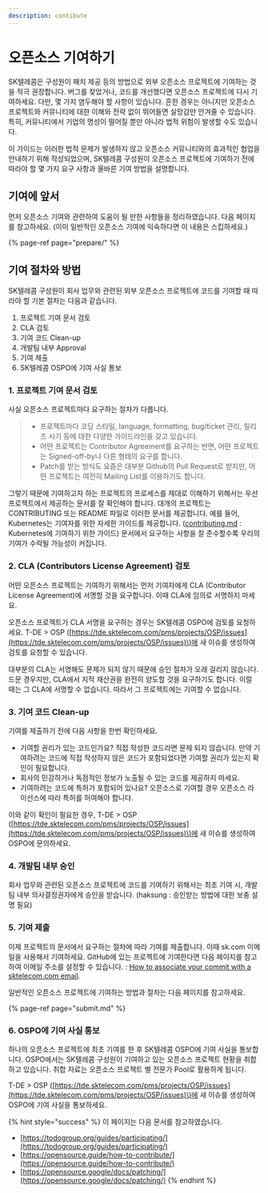 ```yaml
---
description: contibute
---
```


# 오픈소스 기여하기

SK텔레콤은 구성원이 패치 제공 등의 방법으로 외부 오픈소스 프로젝트에 기여하는 것을 적극 권장합니다. 버그를 찾았거나, 코드를 개선했다면 오픈소스 프로젝트에 다시 기여하세요. 다만, 몇 가지 염두해야 할 사항이 있습니다. 흔한 경우는 아니지만 오픈소스 프로젝트와 커뮤니티에 대한 이해와 전략 없이 뛰어들면 실망감만 안겨줄 수 있습니다. 특히, 커뮤니티에서 기업의 명성이 떨어질 뿐만 아니라 법적 위험이 발생할 수도 있습니다. 

이 가이드는 이러한 법적 문제가 발생하지 않고 오픈소스 커뮤니티와의 효과적인 협업을 안내하기 위해 작성되었으며, SK텔레콤 구성원이 오픈소스 프로젝트에 기여하기 전에 따라야 할 몇 가지 요구 사항과 올바른 기여 방법을 설명합니다. 

## 기여에 앞서

먼저 오픈소스 기여와 관련하여 도움이 될 만한 사항들을 정리하였습니다. 다음 페이지를 참고하세요. \(이미 일반적인 오픈소스 기여에 익숙하다면 이 내용은 스킵하세요.\)

{% page-ref page="prepare/" %}

## 기여 절차와 방법

SK텔레콤 구성원이 회사 업무와 관련된 외부 오픈소스 프로젝트에 코드를 기여할 때 따라야 할 기본 절차는 다음과 같습니다.

1. 프로젝트 기여 문서 검토 
2. CLA 검토 
3. 기여 코드 Clean-up
4. 개발팀 내부 Approval
5. 기여 제출
6. SK텔레콤 OSPO에 기여 사실 통보

### 1. 프로젝트 기여 문서 검토 

사실 오픈소스 프로젝트마다 요구하는 절차가 다릅니다. 

> * 프로젝트마다 코딩 스타일, language, formatting, bug/ticket 관리, 릴리즈 시기 등에 대한 다양한 가이드라인을 갖고 있습니다. 
> * 어떤 프로젝트는 Contributor Agreement를 요구하는 반면, 어떤 프로젝트는 Signed-off-by나 다른 형태의 요구를 합니다. 
> * Patch를 받는 방식도 요즘은 대부분 Github의 Pull Request로 받지만, 어떤 프로젝트는 여전히 Mailing List를 이용하기도 합니다.

그렇기 때문에 기여하고자 하는 프로젝트의 프로세스를 제대로 이해하기 위해서는 우선 프로젝트에서 제공하는 문서를 잘 확인해야 합니다. 대개의 프로젝트는 CONTRIBUTING 또는 README 파일로 이러한 문서를 제공합니다. 예를 들어, Kubernetes는 기여자를 위한 자세한 가이드를 제공합니다. \([contributing.md](https://github.com/kubernetes/community/blob/master/contributors/guide/contributing.md) : Kubernetes에 기여하기 위한 가이드\) 문서에서 요구하는 사항을 잘 준수할수록 우리의 기여가 수락될 가능성이 커집니다. 

### 2. CLA \(Contributors License Agreement\) 검토

어떤 오픈소스 프로젝트는 기여하기 위해서는 먼저 기여자에게 CLA \(Contributor License Agreement\)에 서명할 것을 요구합니다. 이때 CLA에 임의로 서명하지 마세요. 

오픈소스 프로젝트가 CLA 서명을 요구하는 경우는 SK텔레콤 OSPO에 검토를 요청하세요. T-DE &gt; OSP \([https://tde.sktelecom.com/pms/projects/OSP/issues](https://tde.sktelecom.com/pms/projects/OSP/issues)\)에 새 이슈를 생성하여 검토를 요청할 수 있습니다. 

대부분의 CLA는 서명해도 문제가 되지 않기 때문에 승인 절차가 오래 걸리지 않습니다. 드문 경우지만, CLA에서 지적 재산권을 완전히 양도할 것을 요구하기도 합니다. 이럴 때는 그 CLA에 서명할 수 없습니다. 따라서 그 프로젝트에는 기여할 수 없습니다.

### 3. 기여 코드 Clean-up

기여를 제출하기 전에 다음 사항을 한번 확인하세요.  

* 기여할 권리가 있는 코드인가요? 직접 작성한 코드라면 문제 되지 않습니다. 만약 기여하려는 코드에 직접 작성하지 않은 코드가 포함되었다면 기여할 권리가 있는지 확인이 필요합니다. 
* 회사의 민감하거나 독점적인 정보가 노출될 수 있는 코드를 제공하지 마세요.
* 기여하려는 코드에 특허가 포함되어 있나요? 오픈소스로 기여할 경우 오픈소스 라이선스에 따라 특허를 허여해야 합니다. 

이와 같이 확인이 필요한 경우, T-DE &gt; OSP \([https://tde.sktelecom.com/pms/projects/OSP/issues](https://tde.sktelecom.com/pms/projects/OSP/issues)\)에 새 이슈를 생성하여 OSPO에 문의하세요. 

### 4. 개발팀 내부 승인

회사 업무와 관련된 오픈소스 프로젝트에 코드를 기여하기 위해서는 최초 기여 시, 개발팀 내부 의사결정권자에게 승인을 받습니다. \(haksung : 승인받는 방법에 대한 보충 설명 필요\)

### 5. 기여 제출

이제 프로젝트의 문서에서 요구하는 절차에 따라 기여를 제출합니다. 이때 sk.com 이메일을 사용해서 기여하세요. GitHub에 있는 프로젝트에 기여한다면 다음 페이지를 참고하여 이메일 주소를 설정할 수 있습니다. : [How to associate your commit with a sktelecom.com email](https://help.github.com/articles/setting-your-email-in-git/).

일반적인 오픈소스 프로젝트에 기여하는 방법과 절차는  다음 페이지를 참고하세요. 

{% page-ref page="submit.md" %}

### 6. OSPO에 기여 사실 통보

하나의 오픈소스 프로젝트에 최초 기여를 한 후 SK텔레콤 OSPO에 기여 사실을 통보합니다. OSPO에서는 SK텔레콤 구성원이 기여하고 있는 오픈소스 프로젝트 현황을 취합하고 있습니다. 취합 자료는 오픈소스 프로젝트 별 전문가 Pool로 활용하게 됩니다.

T-DE &gt; OSP \([https://tde.sktelecom.com/pms/projects/OSP/issues](https://tde.sktelecom.com/pms/projects/OSP/issues)\)에 새 이슈를 생성하여 OSPO에 기여 사실을 통보하세요. 

{% hint style="success" %}
이 페이지는 다음 문서를 참고하였습니다.

* [https://todogroup.org/guides/participating/](https://todogroup.org/guides/participating/)
* [https://opensource.guide/how-to-contribute/](https://opensource.guide/how-to-contribute/)
* [https://opensource.google/docs/patching/](https://opensource.google/docs/patching/)
{% endhint %}

